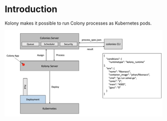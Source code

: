 # Introduction
Kolony makes it possible to run Colony processes as Kubernetes pods.

![Kolony](docs/images/kolony_arch.png "Kolony")
